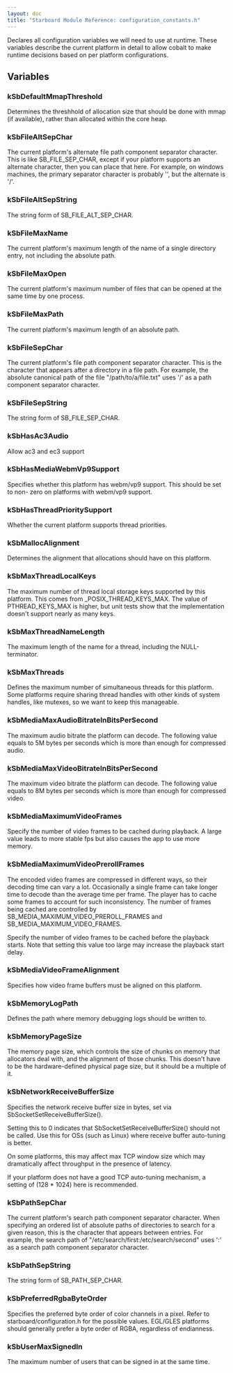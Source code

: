 ```yaml
---
layout: doc
title: "Starboard Module Reference: configuration_constants.h"
---
```


Declares all configuration variables we will need to use at runtime. These
variables describe the current platform in detail to allow cobalt to make
runtime decisions based on per platform configurations.

## Variables ##

### kSbDefaultMmapThreshold ###

Determines the threshhold of allocation size that should be done with mmap (if
available), rather than allocated within the core heap.

### kSbFileAltSepChar ###

The current platform's alternate file path component separator character. This
is like SB_FILE_SEP_CHAR, except if your platform supports an alternate
character, then you can place that here. For example, on windows machines, the
primary separator character is probably '\', but the alternate is '/'.

### kSbFileAltSepString ###

The string form of SB_FILE_ALT_SEP_CHAR.

### kSbFileMaxName ###

The current platform's maximum length of the name of a single directory entry,
not including the absolute path.

### kSbFileMaxOpen ###

The current platform's maximum number of files that can be opened at the same
time by one process.

### kSbFileMaxPath ###

The current platform's maximum length of an absolute path.

### kSbFileSepChar ###

The current platform's file path component separator character. This is the
character that appears after a directory in a file path. For example, the
absolute canonical path of the file "/path/to/a/file.txt" uses '/' as a path
component separator character.

### kSbFileSepString ###

The string form of SB_FILE_SEP_CHAR.

### kSbHasAc3Audio ###

Allow ac3 and ec3 support

### kSbHasMediaWebmVp9Support ###

Specifies whether this platform has webm/vp9 support. This should be set to non-
zero on platforms with webm/vp9 support.

### kSbHasThreadPrioritySupport ###

Whether the current platform supports thread priorities.

### kSbMallocAlignment ###

Determines the alignment that allocations should have on this platform.

### kSbMaxThreadLocalKeys ###

The maximum number of thread local storage keys supported by this platform. This
comes from _POSIX_THREAD_KEYS_MAX. The value of PTHREAD_KEYS_MAX is higher, but
unit tests show that the implementation doesn't support nearly as many keys.

### kSbMaxThreadNameLength ###

The maximum length of the name for a thread, including the NULL-terminator.

### kSbMaxThreads ###

Defines the maximum number of simultaneous threads for this platform. Some
platforms require sharing thread handles with other kinds of system handles,
like mutexes, so we want to keep this manageable.

### kSbMediaMaxAudioBitrateInBitsPerSecond ###

The maximum audio bitrate the platform can decode. The following value equals to
5M bytes per seconds which is more than enough for compressed audio.

### kSbMediaMaxVideoBitrateInBitsPerSecond ###

The maximum video bitrate the platform can decode. The following value equals to
8M bytes per seconds which is more than enough for compressed video.

### kSbMediaMaximumVideoFrames ###

Specify the number of video frames to be cached during playback. A large value
leads to more stable fps but also causes the app to use more memory.

### kSbMediaMaximumVideoPrerollFrames ###

The encoded video frames are compressed in different ways, so their decoding
time can vary a lot. Occasionally a single frame can take longer time to decode
than the average time per frame. The player has to cache some frames to account
for such inconsistency. The number of frames being cached are controlled by
SB_MEDIA_MAXIMUM_VIDEO_PREROLL_FRAMES and SB_MEDIA_MAXIMUM_VIDEO_FRAMES.

Specify the number of video frames to be cached before the playback starts. Note
that setting this value too large may increase the playback start delay.

### kSbMediaVideoFrameAlignment ###

Specifies how video frame buffers must be aligned on this platform.

### kSbMemoryLogPath ###

Defines the path where memory debugging logs should be written to.

### kSbMemoryPageSize ###

The memory page size, which controls the size of chunks on memory that
allocators deal with, and the alignment of those chunks. This doesn't have to be
the hardware-defined physical page size, but it should be a multiple of it.

### kSbNetworkReceiveBufferSize ###

Specifies the network receive buffer size in bytes, set via
SbSocketSetReceiveBufferSize().

Setting this to 0 indicates that SbSocketSetReceiveBufferSize() should not be
called. Use this for OSs (such as Linux) where receive buffer auto-tuning is
better.

On some platforms, this may affect max TCP window size which may dramatically
affect throughput in the presence of latency.

If your platform does not have a good TCP auto-tuning mechanism, a setting of
(128 * 1024) here is recommended.

### kSbPathSepChar ###

The current platform's search path component separator character. When
specifying an ordered list of absolute paths of directories to search for a
given reason, this is the character that appears between entries. For example,
the search path of "/etc/search/first:/etc/search/second" uses ':' as a search
path component separator character.

### kSbPathSepString ###

The string form of SB_PATH_SEP_CHAR.

### kSbPreferredRgbaByteOrder ###

Specifies the preferred byte order of color channels in a pixel. Refer to
starboard/configuration.h for the possible values. EGL/GLES platforms should
generally prefer a byte order of RGBA, regardless of endianness.

### kSbUserMaxSignedIn ###

The maximum number of users that can be signed in at the same time.
